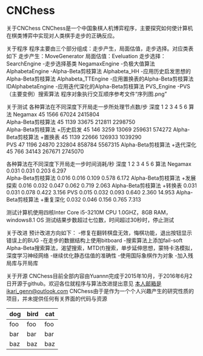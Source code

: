 # CNChess

关于CNChess
CNChess是一个中国象棋人机博弈程序，主要探究如何使计算机在棋类博弈中实现对人类棋手走步的正确反应。


关于程序
程序主要由三个部分组成：走步产生，局面估值，走步选择。对应类表如下
走步产生：MoveGenerator
局面估值：Eveluation
走步选择：
SearchEngine            -走步选择基类
NegamaxEngine           -负极大值算法
AlphabetaEngine         -Alpha-Beta剪枝算法
Alphabeta_HH            -应用历史启发思想的Alpha-Beta剪枝算法
Alphabeta_TTEngine      -应用置换表的Alpha-Beta剪枝算法
IDAlphabetaEngine       -应用迭代深化的Alpha-Beta剪枝算法
PVS_Engine              -PVS（主要变例）搜索算法
程序对象执行交互顺序参考文件“序列图.png”


关于测试
各种算法在不同深度下开局走一步所处理节点数/步
深度                          1	      2	      3	      4	        5	        6
算法
Negamax	                      45	    1566	  67024	  2415804		
Alpha-Beta剪枝算法  	        45	    1139	  33675	  212811	  2298750	
Alpha-Beta剪枝算法 +历史启发	45	    146	    3259	  13069	    259631	  574272
Alpha-Beta剪枝算法 +置换表	  45	    1139	  22666	  126933	  1039290	
PVS	                          47	    1196	  24870	  232804	  858784	  5567315
Alpha-Beta剪枝算法 +迭代深化	45	    766	    34143	  267671	  2745070	

各种算法在不同深度下开局走一步时间消耗/秒
深度	                          1	      2	      3	      4	        5	         6
算法
Negamax	                        0.031	  0.031	  0.203	  6.297		
Alpha-Beta剪枝算法	            0.016	  0.016	  0.109	  0.578	  6.172	
Alpha-Beta剪枝算法 +发展探索    0.016	  0.032	  0.047	  0.062	  0.719	      2.063
Alpha-Beta剪枝算法 +转换表	    0.031	  0.031	  0.078	  0.422	  3.156	
PVS	                            0.015	  0.032	  0.093	  0.640	  2.360	      14.953
Alpha-Beta剪枝算法 +重复深化	  0.032	  0.046	  0.156	  0.765	  7.313	

测试计算机使用四核Inter Core i5-3210M CPU 1.0GHZ，8GB RAM，windows8.1 OS
测试结果步数超过七位数，时间超过30秒时，停止测试


关于改进
预计改进方向如下：
-修复在翻转棋盘无效，悔棋功能，退出按钮显示错误上的BUG
-在走步的数据结构上使用bitboard
-搜索算法上添加fail-soft Alpha-Beta搜索算法，渴望搜索，MTD(f)搜索，单步延伸思想，蒙特卡洛模拟，深度学习神经网络
-继续优化静态估值的准确性
-使用国际象棋作为对象
-加入残局库与开局库


关于开源
CNChess目前全部内容由Yuannn完成于2015年10月，于2016年6月2日开源于github。欢迎各位就程序与算法改进提出意见
本人邮箱是ikari_genn@outlook.com
CNChess由于是作为一个个人兴趣产生的研究性质的项目，并未提供任何有关界面的代码与资源


dog | bird | cat
----|------|----
foo | foo  | foo
bar | bar  | bar
baz | baz  | baz
